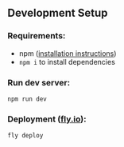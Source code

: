 ## Development Setup
### Requirements:

- npm ([installation instructions](https://docs.npmjs.com/downloading-and-installing-node-js-and-npm/))
- `npm i` to install dependencies

### Run dev server:

```
npm run dev
```

### Deployment ([fly.io](https://fly.io/)):

```
fly deploy
```
